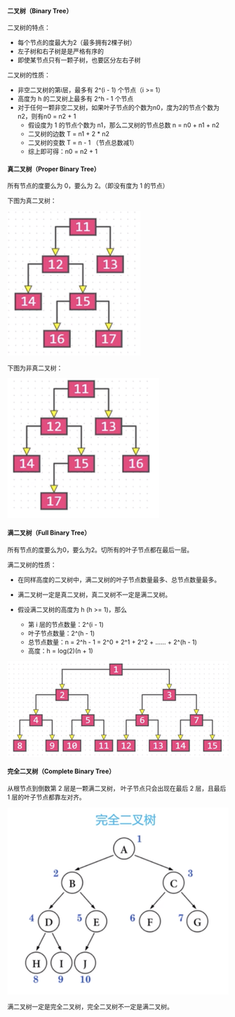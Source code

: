 #### 二叉树（Binary Tree）

二叉树的特点：

- 每个节点的度最大为2（最多拥有2棵子树）
- 左子树和右子树是是严格有序的
- 即使某节点只有一颗子树，也要区分左右子树

二叉树的性质：

- 非空二叉树的第i层，最多有 2^(i - 1) 个节点（i >= 1）
- 高度为 h 的二叉树上最多有 2^h - 1 个节点
- 对于任何一颗非空二叉树，如果叶子节点的个数为n0，度为2的节点个数为n2，则有n0 = n2 + 1
  - 假设度为 1 的节点个数为 n1，那么二叉树的节点总数 n = n0 + n1 + n2
  - 二叉树的边数 T = n1 + 2 * n2
  - 二叉树的变数 T = n - 1 （节点总数减1）
  - 综上即可得：n0 = n2 + 1

#### 真二叉树（Proper Binary Tree）

所有节点的度要么为 0，要么为 2。（即没有度为 1 的节点）

下图为真二叉树：

<img src="https://raw.githubusercontent.com/JuunChen/Knowledge/master/ImageFolder/11-4-1-%E7%9C%9F%E4%BA%8C%E5%8F%89%E6%A0%91.png">

下图为非真二叉树：

<img src="https://raw.githubusercontent.com/JuunChen/Knowledge/master/ImageFolder/11-4-2-%E9%9D%9E%E7%9C%9F%E4%BA%8C%E5%8F%89%E6%A0%91.png">

#### 满二叉树（Full Binary Tree）

所有节点的度要么为0，要么为2。切所有的叶子节点都在最后一层。

满二叉树的性质：

- 在同样高度的二叉树中，满二叉树的叶子节点数量最多、总节点数量最多。

- 满二叉树一定是真二叉树，真二叉树不一定是满二叉树。
- 假设满二叉树的高度为 h (h >= 1)，那么
  - 第 i 层的节点数量：2^(i - 1)
  - 叶子节点数量：2^(h - 1)
  - 总节点数量：n = 2^h - 1 = 2^0 + 2^1 + 2^2 + ...... + 2^(h - 1)
  - 高度：h = log(2)(n + 1)

<img src="https://raw.githubusercontent.com/JuunChen/Knowledge/master/ImageFolder/11-4-3-%E6%BB%A1%E4%BA%8C%E5%8F%89%E6%A0%91.png">



#### 完全二叉树（Complete Binary Tree）

从根节点到倒数第 2 层是一颗满二叉树， 叶子节点只会出现在最后 2 层，且最后 1 层的叶子节点都靠左对齐。

<img src="https://raw.githubusercontent.com/JuunChen/Knowledge/master/ImageFolder/11-4-4-%E5%AE%8C%E5%85%A8%E4%BA%8C%E5%8F%89%E6%A0%91.png">

满二叉树一定是完全二叉树，完全二叉树不一定是满二叉树。

